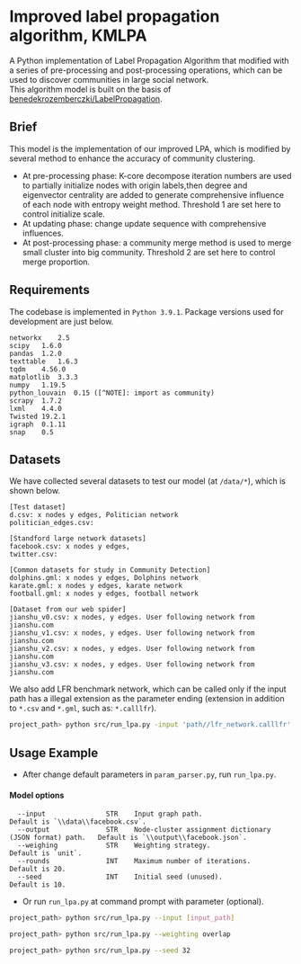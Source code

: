 # Improved label propagation algorithm, KMLPA
A Python implementation of Label Propagation Algorithm that modified with a series of pre-processing and post-processing operations, which can be used to discover communities in large social network.  
This algorithm model is built on the basis of [benedekrozemberczki/LabelPropagation](https://github.com/benedekrozemberczki/LabelPropagation). 

## Brief
This model is the implementation of our improved LPA, which is modified by several method to enhance the accuracy of community clustering. 
- At pre-processing phase: K-core decompose iteration numbers are used to partially initialize nodes with origin labels,then degree and eigenvector centrality are added to generate comprehensive influence of each node with entropy weight method. Threshold 1 are set here to control initialize scale. 
- At updating phase: change update sequence with comprehensive influences. 
- At post-processing phase: a community merge method is used to merge small cluster into big community. Threshold 2 are set here to control merge proportion. 

## Requirements
The codebase is implemented in `Python 3.9.1`. Package versions used for development are just below.
```
networkx    2.5  
scipy   1.6.0  
pandas  1.2.0  
texttable   1.6.3  
tqdm    4.56.0  
matplotlib  3.3.3  
numpy   1.19.5  
python_louvain  0.15 ([^NOTE]: import as community)
scrapy  1.7.2  
lxml    4.4.0  
Twisted 19.2.1  
igraph  0.1.11  
snap    0.5  
```

## Datasets
We have collected several datasets to test our model (at `/data/*`), which is shown below. 
```
[Test dataset]
d.csv: x nodes y edges, Politician network
politician_edges.csv: 

[Standford large network datasets]
facebook.csv: x nodes y edges, 
twitter.csv: 

[Common datasets for study in Community Detection]
dolphins.gml: x nodes y edges, Dolphins network
karate.gml: x nodes y edges, karate network
football.gml: x nodes y edges, football network

[Dataset from our web spider]
jianshu_v0.csv: x nodes, y edges. User following network from jianshu.com
jianshu_v1.csv: x nodes, y edges. User following network from jianshu.com
jianshu_v2.csv: x nodes, y edges. User following network from jianshu.com
jianshu_v3.csv: x nodes, y edges. User following network from jianshu.com
```
We also add LFR benchmark network, which can be called only if the input path has a illegal extension as the parameter ending (extension in addition to `*.csv` and `*.gml`, such as: `*.calllfr`). 
```bash
project_path> python src/run_lpa.py -input 'path//lfr_network.calllfr'
```


## Usage Example
- After change default parameters in `param_parser.py`, run `run_lpa.py`. 
#### Model options
```
  --input               STR    Input graph path.                          Default is `\\data\\facebook.csv`.                                     
  --output              STR    Node-cluster assignment dictionary (JSON format) path.   Default is `\\output\\facebook.json`.
  --weighing            STR    Weighting strategy.                        Default is `unit`.
  --rounds              INT    Maximum number of iterations.                      Default is 20.
  --seed                INT    Initial seed (unused).                              Default is 10.
```
- Or run `run_lpa.py` at command prompt with parameter (optional). 
```bash
project_path> python src/run_lpa.py --input [input_path]
```
```bash
project_path> python src/run_lpa.py --weighting overlap
```
```bash
project_path> python src/run_lpa.py --seed 32
```
